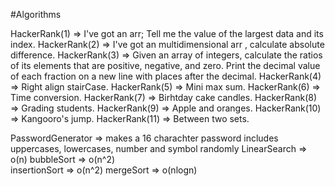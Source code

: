 #Algorithms

HackerRank(1) => I've got an arr; Tell me the value of the largest data and its index.
HackerRank(2) => I've got an multidimensional arr , calculate absolute difference.
HackerRank(3) => Given an array of integers, calculate the ratios of its elements that are positive, negative, and zero. Print the decimal value of each fraction on a new line                      with places after the decimal.
HackerRank(4) => Right align stairCase.
HackerRank(5) => Mini max sum.
HackerRank(6) => Time conversion.
HackerRank(7) => Birhtday cake candles.
HackerRank(8) => Grading students.
HackerRank(9) => Apple and oranges. 
HackerRank(10) => Kangooro's jump.
HackerRank(11) => Between two sets.

PasswordGenerator => makes a 16 charachter password includes uppercases, lowercases, number and symbol randomly
LinearSearch => o(n)
bubbleSort => o(n^2)  
insertionSort => o(n^2)
mergeSort => o(nlogn)
